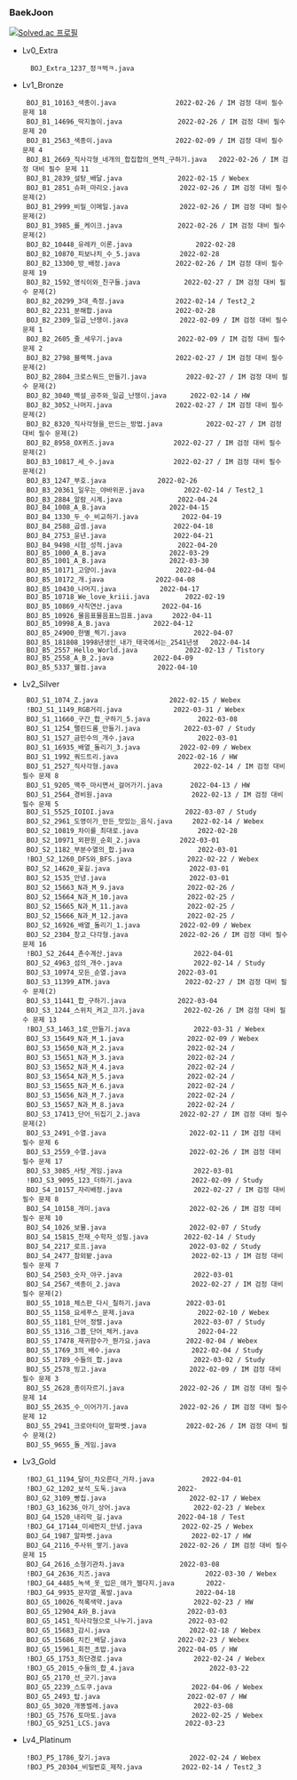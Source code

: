 ### BaekJoon

[![Solved.ac 프로필](http://mazassumnida.wtf/api/v2/generate_badge?boj=han_hoon)](https://solved.ac/han_hoon)

- Lv0_Extra

		BOJ_Extra_1237_정ㅋ벅ㅋ.java				
 - Lv1_Bronze
 
		BOJ_B1_10163_색종이.java				2022-02-26 / IM 검정 대비 필수 문제 18
		BOJ_B1_14696_딱지놀이.java				2022-02-26 / IM 검정 대비 필수 문제 20
		BOJ_B1_2563_색종이.java				2022-02-09 / IM 검정 대비 필수 문제 4
		BOJ_B1_2669_직사각형_네개의_합집합의_면적_구하기.java 	2022-02-26 / IM 검정 대비 필수 문제 11
		BOJ_B1_2839_설탕_배달.java				2022-02-15 / Webex
		BOJ_B1_2851_슈퍼_마리오.java				2022-02-26 / IM 검정 대비 필수 문제(2)
		BOJ_B1_2999_비밀_이메일.java				2022-02-26 / IM 검정 대비 필수 문제(2)
		BOJ_B1_3985_롤_케이크.java				2022-02-26 / IM 검정 대비 필수 문제(2)
		BOJ_B2_10448_유레카_이론.java				2022-02-28
		BOJ_B2_10870_피보나치_수_5.java			2022-02-28
		BOJ_B2_13300_방_배정.java				2022-02-26 / IM 검정 대비 필수 문제 19
		BOJ_B2_1592_영식이와_친구들.java			2022-02-27 / IM 검정 대비 필수 문제(2)
		BOJ_B2_20299_3대_측정.java				2022-02-14 / Test2_2
		BOJ_B2_2231_분해합.java				2022-02-28
		BOJ_B2_2309_일곱_난쟁이.java				2022-02-09 / IM 검정 대비 필수 문제 1
		BOJ_B2_2605_줄_세우기.java				2022-02-09 / IM 검정 대비 필수 문제 2
		BOJ_B2_2798_블랙잭.java				2022-02-27 / IM 검정 대비 필수 문제(2)
		BOJ_B2_2804_크로스워드_만들기.java			2022-02-27 / IM 검정 대비 필수 문제(2)
		BOJ_B2_3040_백설_공주와_일곱_난쟁이.java		2022-02-14 / HW
		BOJ_B2_3052_나머지.java				2022-02-27 / IM 검정 대비 필수 문제(2)
		BOJ_B2_8320_직사각형을_만드는_방법.java			2022-02-27 / IM 검정 대비 필수 문제(2)
		BOJ_B2_8958_OX퀴즈.java				2022-02-27 / IM 검정 대비 필수 문제(2)
		BOJ_B3_10817_세_수.java				2022-02-27 / IM 검정 대비 필수 문제(2)
		BOJ_B3_1247_부호.java				2022-02-26
		BOJ_B3_20361_일우는_야바위꾼.java			2022-02-14 / Test2_1
		BOJ_B3_2884_알람_시계.java				2022-04-24
		BOJ_B4_1008_A_B.java				2022-04-15
		BOJ_B4_1330_두_수_비교하기.java			2022-04-19
		BOJ_B4_2588_곱셈.java					2022-04-18
		BOJ_B4_2753_윤년.java					2022-04-21
		BOJ_B4_9498_시험_성적.java				2022-04-20
		BOJ_B5_1000_A_B.java				2022-03-29
		BOJ_B5_1001_A_B.java				2022-03-30
		BOJ_B5_10171_고양이.java				2022-04-04
		BOJ_B5_10172_개.java				2022-04-08
		BOJ_B5_10430_나머지.java			2022-04-17
		BOJ_B5_10718_We_love_kriii.java			2022-02-19
		BOJ_B5_10869_사칙연산.java			2022-04-16
		BOJ_B5_10926_물음표물음표느낌표.java		2022-04-11
		BOJ_B5_10998_A_B.java			2022-04-12
		BOJ_B5_24900_한별_찍기.java					2022-04-07
		BOJ_B5_181808_1998년생인_내가_태국에서는_2541년생	2022-04-14
		BOJ_B5_2557_Hello_World.java			2022-02-13 / Tistory
		BOJ_B5_2558_A_B_2.java			2022-04-09
		BOJ_B5_5337_웰컴.java				2022-04-10
 - Lv2_Silver
 
		BOJ_S1_1074_Z.java					2022-02-15 / Webex
		!BOJ_S1_1149_RGB거리.java				2022-03-31 / Webex
		BOJ_S1_11660_구간_합_구하기_5.java			2022-03-08
		BOJ_S1_1254_팰린드롬_만들기.java			2022-03-07 / Study
		BOJ_S1_1527_금민수의_개수.java				2022-03-01
		BOJ_S1_16935_배열_돌리기_3.java			2022-02-09 / Webex
		BOJ_S1_1992_쿼드트리.java				2022-02-16 / HW
		BOJ_S1_2527_직사각형.java					2022-02-14 / IM 검정 대비 필수 문제 8
		BOJ_S1_9205_맥주_마시면서_걸어가기.java		2022-04-13 / HW
		BOJ_S1_2564_경비원.java					2022-02-13 / IM 검정 대비 필수 문제 5
		BOJ_S1_5525_IOIOI.java					2022-03-07 / Study
		BOJ_S2_2961_도영이가_만든_맛있는_음식.java		2022-02-14 / Webex
		BOJ_S2_10819_차이를_최대로.java				2022-02-28
		BOJ_S2_10971_외판원_순회_2.java			2022-03-01
		BOJ_S2_1182_부분수열의_합.java				2022-03-01
		!BOJ_S2_1260_DFS와_BFS.java				2022-02-22 / Webex
		BOJ_S2_14620_꽃길.java					2022-03-01
		BOJ_S2_1535_안녕.java						2022-03-01
		BOJ_S2_15663_N과_M_9.java				2022-02-26 /
		BOJ_S2_15664_N과_M_10.java				2022-02-25 /
		BOJ_S2_15665_N과_M_11.java				2022-02-25 /
		BOJ_S2_15666_N과_M_12.java				2022-02-25 /
		BOJ_S2_16926_배열_돌리기_1.java			2022-02-09 / Webex
		BOJ_S2_2304_창고_다각형.java				2022-02-26 / IM 검정 대비 필수 문제 16
		!BOJ_S2_2644_촌수계산.java					2022-04-01
		BOJ_S2_4963_섬의_개수.java					2022-02-14 / Study
		BOJ_S3_10974_모든_순열.java				2022-03-01
		BOJ_S3_11399_ATM.java					2022-02-27 / IM 검정 대비 필수 문제(2)
		BOJ_S3_11441_합_구하기.java				2022-03-04
		BOJ_S3_1244_스위치_켜고_끄기.java			2022-02-26 / IM 검정 대비 필수 문제 13
		!BOJ_S3_1463_1로_만들기.java				2022-03-31 / Webex
		BOJ_S3_15649_N과_M_1.java				2022-02-09 / Webex
		BOJ_S3_15650_N과_M_2.java				2022-02-24 / 
		BOJ_S3_15651_N과_M_3.java				2022-02-24 /
		BOJ_S3_15652_N과_M_4.java				2022-02-24 /
		BOJ_S3_15654_N과_M_5.java				2022-02-24 /
		BOJ_S3_15655_N과_M_6.java				2022-02-24 /
		BOJ_S3_15656_N과_M_7.java				2022-02-24 /
		BOJ_S3_15657_N과_M_8.java				2022-02-24 /
		BOJ_S3_17413_단어_뒤집기_2.java			2022-02-27 / IM 검정 대비 필수 문제(2)
		BOJ_S3_2491_수열.java						2022-02-11 / IM 검정 대비 필수 문제 6
		BOJ_S3_2559_수열.java						2022-02-26 / IM 검정 대비 필수 문제 17
		BOJ_S3_3085_사탕_게임.java					2022-03-01
		!BOJ_S3_9095_123_더하기.java				2022-02-09 / Study
		BOJ_S4_10157_자리배정.java					2022-02-27 / IM 검정 대비 필수 문제 8
		BOJ_S4_10158_개미.java					2022-02-26 / IM 검정 대비 필수 문제 10
		BOJ_S4_1026_보물.java						2022-02-07 / Study
		BOJ_S4_15815_천재_수학자_성필.java			2022-02-14 / Study
		BOJ_S4_2217_로프.java		 				2022-03-02 / Study
		BOJ_S4_2477_참외밭.java					2022-02-13 / IM 검정 대비 필수 문제 7
		BOJ_S4_2503_숫자_야구.java					2022-03-01
		BOJ_S4_2567_색종이_2.java					2022-02-27 / IM 검정 대비 필수 문제(2)
		BOJ_S5_1018_체스판_다시_칠하기.java			2022-03-01
		BOJ_S5_1158_요세푸스_문제.java				2022-02-10 / Webex
		BOJ_S5_1181_단어_정렬.java					2022-03-07 / Study
		BOJ_S5_1316_그룹_단어_체커.java				2022-04-22
		BOJ_S5_17478_재귀함수가_뭔가요.java			2022-02-04 / Webex
		BOJ_S5_1769_3의_배수.java					2022-02-04 / Study
		BOJ_S5_1789_수들의_합.java		 			2022-03-02 / Study
		BOJ_S5_2578_빙고.java		 				2022-02-09 / IM 검정 대비 필수 문제 3
		BOJ_S5_2628_종이자르기.java				2022-02-26 / IM 검정 대비 필수 문제 14
		BOJ_S5_2635_수_이어가기.java				2022-02-26 / IM 검정 대비 필수 문제 12
		BOJ_S5_2941_크로아티아_알파벳.java			2022-02-26 / IM 검정 대비 필수 문제(2)
		BOJ_S5_9655_돌_게임.java
 - Lv3_Gold

		!BOJ_G1_1194_달이_차오른다_가자.java			2022-04-01
		!BOJ_G2_1202_보석_도둑.java				2022-
		BOJ_G2_3109_빵집.java						2022-02-17 / Webex
		!BOJ_G3_16236_아기_상어.java				2022-02-23 / Webex
		BOJ_G4_1520_내리막_길.java				2022-04-18 / Test
		!BOJ_G4_17144_미세먼지_안녕.java			2022-02-25 / Webex
		BOJ_G4_1987_알파벳.java					2022-02-17 / HW
		BOJ_G4_2116_주사위_쌓기.java				2022-02-26 / IM 검정 대비 필수 문제 15
		BOJ_G4_2616_소형기관차.java				2022-03-08
		!BOJ_G4_2636_치즈.java						2022-03-30 / Webex
		!BOJ_G4_4485_녹색_옷_입은_애가_젤다지.java		2022-
		!BOJ_G4_9935_문자열_폭발.java				2022-04-18
		BOJ_G5_10026_적록색약.java					2022-02-23 / HW
		BOJ_G5_12904_A와_B.java					2022-03-03
		BOJ_G5_1451_직사각형으로_나누기.java			2022-03-02
		BOJ_G5_15683_감시.java					2022-02-18 / Webex
		BOJ_G5_15686_치킨_배달.java				2022-02-23 / Webex
		BOJ_G5_15961_회전_초밥.java				2022-04-05 / HW
		!BOJ_G5_1753_최단경로.java					2022-02-24 / Webex
		!BOJ_G5_2015_수들의_합_4.java					2022-03-22
		BOJ_G5_2170_선_긋기.java
		BOJ_G5_2239_스도쿠.java					2022-04-06 / Webex
		BOJ_G5_2493_탑.java						2022-02-07 / HW
		BOJ_G5_3020_개똥벌레.java					2022-03-08
		!BOJ_G5_7576_토마토.java					2022-02-25 / Webex
		!BOJ_G5_9251_LCS.java					2022-03-23
 - Lv4_Platinum
 
		!BOJ_P5_1786_찾기.java					2022-02-24 / Webex
		!BOJ_P5_20304_비밀번호_제작.java			2022-02-14 / Test2_3
